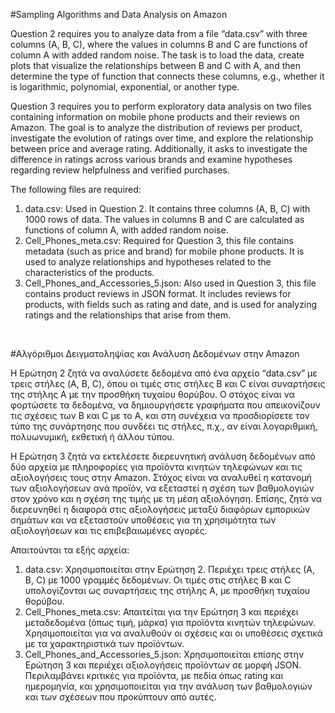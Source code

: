 #Sampling Algorithms and Data Analysis on Amazon

Question 2 requires you to analyze data from a file “data.csv” with three columns (A, B, C), where the values in columns B and C are functions of column A with added random noise. The task is to load the data, create plots that visualize the relationships between B and C with A, and then determine the type of function that connects these columns, e.g., whether it is logarithmic, polynomial, exponential, or another type.

Question 3 requires you to perform exploratory data analysis on two files containing information on mobile phone products and their reviews on Amazon. The goal is to analyze the distribution of reviews per product, investigate the evolution of ratings over time, and explore the relationship between price and average rating. Additionally, it asks to investigate the difference in ratings across various brands and examine hypotheses regarding review helpfulness and verified purchases.

The following files are required:
1. data.csv: Used in Question 2. It contains three columns (A, B, C) with 1000 rows of data. The values in columns B and C are calculated as functions of column A, with added random noise.
2. Cell_Phones_meta.csv: Required for Question 3, this file contains metadata (such as price and brand) for mobile phone products. It is used to analyze relationships and hypotheses related to the characteristics of the products.
3. Cell_Phones_and_Accessories_5.json: Also used in Question 3, this file contains product reviews in JSON format. It includes reviews for products, with fields such as rating and date, and is used for analyzing ratings and the relationships that arise from them.

<br>

#Αλγόριθμοι Δειγματοληψίας και Ανάλυση Δεδομένων στην Amazon

Η Ερώτηση 2 ζητά να αναλύσετε δεδομένα από ένα αρχείο “data.csv” με τρεις στήλες (A, B, C), όπου οι τιμές στις στήλες B και C είναι συναρτήσεις της στήλης A με την προσθήκη τυχαίου θορύβου. Ο στόχος είναι να φορτώσετε τα δεδομένα, να δημιουργήσετε γραφήματα που απεικονίζουν τις σχέσεις των B και C με το A, και στη συνέχεια να προσδιορίσετε τον τύπο της συνάρτησης που συνδέει τις στήλες, π.χ., αν είναι λογαριθμική, πολυωνυμική, εκθετική ή άλλου τύπου.

Η Ερώτηση 3 ζητά να εκτελέσετε διερευνητική ανάλυση δεδομένων από δύο αρχεία με πληροφορίες για προϊόντα κινητών τηλεφώνων και τις αξιολογήσεις τους στην Amazon. Στόχος είναι να αναλυθεί η κατανομή των αξιολογήσεων ανά προϊόν, να εξεταστεί η σχέση των βαθμολογιών στον χρόνο και η σχέση της τιμής με τη μέση αξιολόγηση. Επίσης, ζητά να διερευνηθεί η διαφορά στις αξιολογήσεις μεταξύ διαφόρων εμπορικών σημάτων και να εξεταστούν υποθέσεις για τη χρησιμότητα των αξιολογήσεων και τις επιβεβαιωμένες αγορές.

Απαιτούνται τα εξής αρχεία:
1. data.csv: Χρησιμοποιείται στην Ερώτηση 2. Περιέχει τρεις στήλες (Α, Β, C) με 1000 γραμμές δεδομένων. Οι τιμές στις στήλες Β και C υπολογίζονται ως συναρτήσεις της στήλης Α, με προσθήκη τυχαίου θορύβου.
2. Cell_Phones_meta.csv: Απαιτείται για την Ερώτηση 3 και περιέχει μεταδεδομένα (όπως τιμή, μάρκα) για προϊόντα κινητών τηλεφώνων. Χρησιμοποιείται για να αναλυθούν οι σχέσεις και οι υποθέσεις σχετικά με τα χαρακτηριστικά των προϊόντων.
3. Cell_Phones_and_Accessories_5.json: Χρησιμοποιείται επίσης στην Ερώτηση 3 και περιέχει αξιολογήσεις προϊόντων σε μορφή JSON. Περιλαμβάνει κριτικές για προϊόντα, με πεδία όπως rating και ημερομηνία, και χρησιμοποιείται για την ανάλυση των βαθμολογιών και των σχέσεων που προκύπτουν από αυτές.